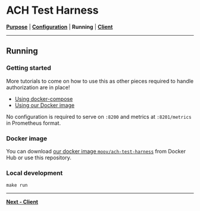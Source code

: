 <!-- generated-from:0aed9be8805920c7a2e4f7e2f849ac573d82d0be60a0c6c34a13069a702255ff DO NOT REMOVE, DO UPDATE -->
# ACH Test Harness
**[Purpose](README.md)** | **[Configuration](CONFIGURATION.md)** | **Running** | **[Client](../pkg/client/README.md)**

--- 

## Running

### Getting started

More tutorials to come on how to use this as other pieces required to handle authorization are in place!

- [Using docker-compose](#local-development)
- [Using our Docker image](#docker-image)

No configuration is required to serve on `:8200` and metrics at `:8201/metrics` in Prometheus format.

### Docker image

You can download [our docker image `moov/ach-test-harness`](https://hub.docker.com/r/moov/ach-test-harness/) from Docker Hub or use this repository. 

### Local development

```
make run
```

---
**[Next - Client](../pkg/client/README.md)**
